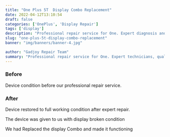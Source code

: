 ```yaml
---
title: "One Plus 5T  Display Combo Replacement"
date: 2022-04-12T13:10:54
draft: false
categories: ['OnePlus', 'Display Repair']
tags: ['display']
description: "Professional repair service for One. Expert diagnosis and quality repairs in Bangalore."
slug: "one-plus-5t-display-combo-replacement"
banner: "img/banners/banner-4.jpg"

author: "Gadjoy Repair Team"
summary: "Professional repair service for One. Expert technicians, quality parts, warranty included."
---
```


### Before

Device condition before our professional repair service.

### After

Device restored to full working condition after expert repair.

The device was given to us with display broken condition

We had Replaced the display Combo and made it functioning